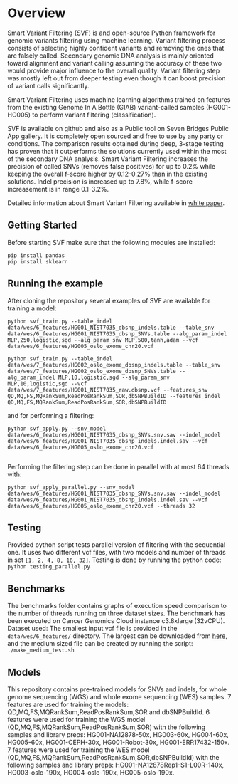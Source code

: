 # Overview  

Smart Variant Filtering (SVF) is and open-source Python framework for genomic variants filtering using machine learning.
Variant filtering process consists of selecting highly confident variants and removing the ones that are falsely called. Secondary genomic DNA analysis is mainly oriented toward alignment and variant calling assuming the accuracy of these two would provide major influence to the overall quality. Variant filtering step was mostly left out from deeper testing even though it can boost precision of variant calls significantly.

Smart Variant Filtering uses machine learning algorithms trained on features from the existing Genome In A Bottle (GIAB) variant-called samples (HG001-HG005) to perform variant filtering (classification). 

SVF is available on github and also as a Public tool on Seven Bridges Public App gallery. It is completely open sourced and free to use by any party or conditions. The comparison results obtained during deep, 3-stage testing has proven that it outperforms the solutions currently used within the most of the secondary DNA analysis. Smart Variant Filtering increases the precision of called SNVs (removes false positives) for up to 0.2% while keeping the overall f-score higher by 0.12-0.27% than in the existing solutions. Indel precision is increased up to 7.8%, while f-score increasement is in range 0.1-3.2%.

Detailed information about Smart Variant Filtering available in [white paper](https://www.sevenbridges.com/smart-variant-filtering).

## Getting Started

Before starting SVF make sure that the following modules are installed: 

```
pip install pandas
pip install sklearn
```

## Running the example
After cloning the repository several examples of SVF are available for training a model:

```
python svf_train.py --table_indel data/wes/6_features/HG001_NIST7035_dbsnp_indels.table --table_snv data/wes/6_features/HG001_NIST7035_dbsnp_SNVs.table --alg_param_indel MLP,250,logistic,sgd --alg_param_snv MLP,500,tanh,adam --vcf data/wes/6_features/HG005_oslo_exome_chr20.vcf
    
python svf_train.py --table_indel data/wes/7_features/HG002_oslo_exome_dbsnp_indels.table --table_snv data/wes/7_features/HG002_oslo_exome_dbsnp_SNVs.table --alg_param_indel MLP,10,logistic,sgd --alg_param_snv MLP,10,logistic,sgd --vcf data/wes/7_features/HG001_NIST7035_raw.dbsnp.vcf --features_snv QD,MQ,FS,MQRankSum,ReadPosRankSum,SOR,dbSNPBuildID --features_indel QD,MQ,FS,MQRankSum,ReadPosRankSum,SOR,dbSNPBuildID

```
and for performing a filtering:

```
python svf_apply.py --snv_model data/wes/6_features/HG001_NIST7035_dbsnp_SNVs.snv.sav --indel_model data/wes/6_features/HG001_NIST7035_dbsnp_indels.indel.sav --vcf data/wes/6_features/HG005_oslo_exome_chr20.vcf
    
```

Performing the filtering step can be done in parallel with at most 64 threads with:
```
python svf_apply_parallel.py --snv_model data/wes/6_features/HG001_NIST7035_dbsnp_SNVs.snv.sav --indel_model data/wes/6_features/HG001_NIST7035_dbsnp_indels.indel.sav --vcf data/wes/6_features/HG005_oslo_exome_chr20.vcf --threads 32
```

## Testing
Provided python script tests parallel version of filtering with the sequential one. It uses two different vcf files, with two models and number of threads in set ```[1, 2, 4, 8, 16, 32]```.
Testing is done by running the python code:
``` python testing_parallel.py ``` 

## Benchmarks
The benchmarks folder contains graphs of execution speed comparison to the number of threads running on three dataset sizes. The benchmark has been executed on Cancer Genomics Cloud instance c3.8xlarge (32vCPU).
Dataset used: The smallest input vcf file is provided in the ```data/wes/6_features/``` directory. The largest can be downloaded from [here](https://studentetfbgacrs-my.sharepoint.com/:u:/g/personal/mm183066m_student_etf_bg_ac_rs/EfhhU5O-KxJLvAqDlpGxhz8BhqDfUU5YxWpe6aXYwj6sgw?e=V74xUh), and the medium sized file can be created by running the script:
``` ./make_medium_test.sh ```

## Models
This repository contains pre-trained models for SNVs and indels, for whole genome sequencing (WGS) and whole exome sequencing (WES) samples. 
7 features are used for training the models: QD,MQ,FS,MQRankSum,ReadPosRankSum,SOR and dbSNPBuildId.
6 features were used for training the WGS model (QD,MQ,FS,MQRankSum,ReadPosRankSum,SOR) with the following samples and library preps: HG001-NA12878-50x, HG003-60x, HG004-60x, HG005-60x, HG001-CEPH-30x, HG001-Robot-30x, HG001-ERR17432-150x.
7 features were used for training the WES model (QD,MQ,FS,MQRankSum,ReadPosRankSum,SOR,dbSNPBuildId) with the following samples and library preps: HG001-NA12878Rep1-S1-L00R-140x, HG003-oslo-190x, HG004-oslo-190x, HG005-oslo-190x.

